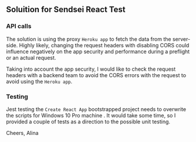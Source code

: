 ## Soluition for Sendsei React Test

### API calls 

The solution is using the proxy `Heroku app` to fetch the data from the server-side. 
Highly likely, changing the request headers with disabling CORS could influence negatively on the app security and performance during a preflight or an actual request. 

Taking into account the app security, I would like to check the request headers with a backend team to avoid the CORS errors with the request to avoid using the `Heroku app`. 

### Testing 

Jest testing the `Create React App` bootstrapped project needs to overwrite the scripts for Windows 10 Pro machine . It would take some time, so I provided a couple of tests as a direction to the possible unit testing. 

Cheers, 
Alina 
